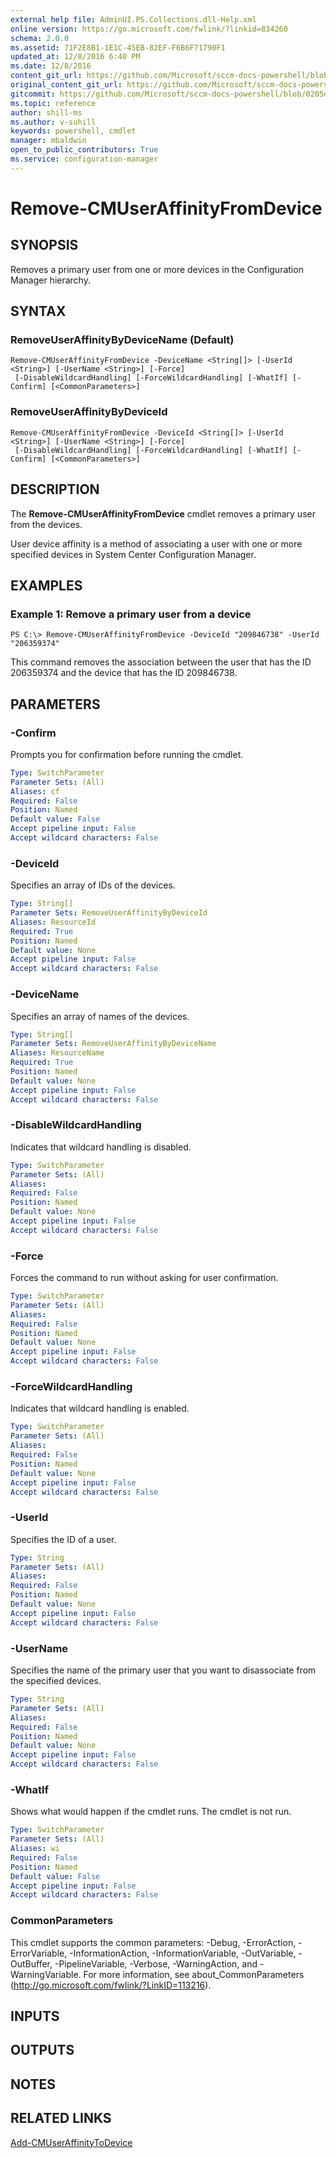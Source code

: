 ```yaml
---
external help file: AdminUI.PS.Collections.dll-Help.xml
online version: https://go.microsoft.com/fwlink/?linkid=834260
schema: 2.0.0
ms.assetid: 71F2E8B1-1E1C-45EB-82EF-F6B6F71790F1
updated_at: 12/8/2016 6:40 PM
ms.date: 12/8/2016
content_git_url: https://github.com/Microsoft/sccm-docs-powershell/blob/master/sccm-cmdlets/ConfigurationManager/vlatest/Remove-CMUserAffinityFromDevice.md
original_content_git_url: https://github.com/Microsoft/sccm-docs-powershell/blob/master/sccm-cmdlets/ConfigurationManager/vlatest/Remove-CMUserAffinityFromDevice.md
gitcommit: https://github.com/Microsoft/sccm-docs-powershell/blob/0205e569abecf1b4e1b2b342947b87a3691b29a5/sccm-cmdlets/ConfigurationManager/vlatest/Remove-CMUserAffinityFromDevice.md
ms.topic: reference
author: shill-ms
ms.author: v-suhill
keywords: powershell, cmdlet
manager: mbaldwin
open_to_public_contributors: True
ms.service: configuration-manager
---
```


# Remove-CMUserAffinityFromDevice

## SYNOPSIS
Removes a primary user from one or more devices in the Configuration Manager hierarchy.

## SYNTAX

### RemoveUserAffinityByDeviceName (Default)
```
Remove-CMUserAffinityFromDevice -DeviceName <String[]> [-UserId <String>] [-UserName <String>] [-Force]
 [-DisableWildcardHandling] [-ForceWildcardHandling] [-WhatIf] [-Confirm] [<CommonParameters>]
```

### RemoveUserAffinityByDeviceId
```
Remove-CMUserAffinityFromDevice -DeviceId <String[]> [-UserId <String>] [-UserName <String>] [-Force]
 [-DisableWildcardHandling] [-ForceWildcardHandling] [-WhatIf] [-Confirm] [<CommonParameters>]
```

## DESCRIPTION
The **Remove-CMUserAffinityFromDevice** cmdlet removes a primary user from the devices.

User device affinity is a method of associating a user with one or more specified devices in System Center Configuration Manager.

## EXAMPLES

### Example 1: Remove a primary user from a device
```
PS C:\> Remove-CMUserAffinityFromDevice -DeviceId "209846738" -UserId "206359374"
```

This command removes the association between the user that has the ID 206359374 and the device that has the ID 209846738.

## PARAMETERS

### -Confirm
Prompts you for confirmation before running the cmdlet.

```yaml
Type: SwitchParameter
Parameter Sets: (All)
Aliases: cf
Required: False
Position: Named
Default value: False
Accept pipeline input: False
Accept wildcard characters: False
```

### -DeviceId
Specifies an array of IDs of the devices.

```yaml
Type: String[]
Parameter Sets: RemoveUserAffinityByDeviceId
Aliases: ResourceId
Required: True
Position: Named
Default value: None
Accept pipeline input: False
Accept wildcard characters: False
```

### -DeviceName
Specifies an array of names of the devices.

```yaml
Type: String[]
Parameter Sets: RemoveUserAffinityByDeviceName
Aliases: ResourceName
Required: True
Position: Named
Default value: None
Accept pipeline input: False
Accept wildcard characters: False
```

### -DisableWildcardHandling
Indicates that wildcard handling is disabled.

```yaml
Type: SwitchParameter
Parameter Sets: (All)
Aliases: 
Required: False
Position: Named
Default value: None
Accept pipeline input: False
Accept wildcard characters: False
```

### -Force
Forces the command to run without asking for user confirmation.

```yaml
Type: SwitchParameter
Parameter Sets: (All)
Aliases: 
Required: False
Position: Named
Default value: None
Accept pipeline input: False
Accept wildcard characters: False
```

### -ForceWildcardHandling
Indicates that wildcard handling is enabled.

```yaml
Type: SwitchParameter
Parameter Sets: (All)
Aliases: 
Required: False
Position: Named
Default value: None
Accept pipeline input: False
Accept wildcard characters: False
```

### -UserId
Specifies the ID of a user.

```yaml
Type: String
Parameter Sets: (All)
Aliases: 
Required: False
Position: Named
Default value: None
Accept pipeline input: False
Accept wildcard characters: False
```

### -UserName
Specifies the name of the primary user that you want to disassociate from the specified devices.

```yaml
Type: String
Parameter Sets: (All)
Aliases: 
Required: False
Position: Named
Default value: None
Accept pipeline input: False
Accept wildcard characters: False
```

### -WhatIf
Shows what would happen if the cmdlet runs.
The cmdlet is not run.

```yaml
Type: SwitchParameter
Parameter Sets: (All)
Aliases: wi
Required: False
Position: Named
Default value: False
Accept pipeline input: False
Accept wildcard characters: False
```

### CommonParameters
This cmdlet supports the common parameters: -Debug, -ErrorAction, -ErrorVariable, -InformationAction, -InformationVariable, -OutVariable, -OutBuffer, -PipelineVariable, -Verbose, -WarningAction, and -WarningVariable. For more information, see about_CommonParameters (http://go.microsoft.com/fwlink/?LinkID=113216).

## INPUTS

## OUTPUTS

## NOTES

## RELATED LINKS

[Add-CMUserAffinityToDevice](xref:ConfigurationManager/vlatest/Add-CMUserAffinityToDevice.md)


